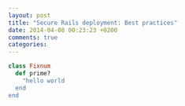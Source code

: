 ```yaml
---
layout: post
title: "Secure Rails deployment: Best practices"
date: 2014-04-08 00:23:23 +0200
comments: true
categories:
---
```


``` ruby Discover if a number is prime linenos:false
class Fixnum
  def prime?
    "hello world
  end
end
```